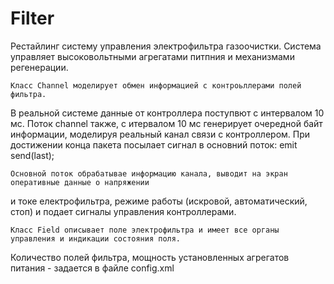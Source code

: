 # Filter
Рестайлинг систему управления электрофильтра газоочистки.
Система управляет высоковольтными агрегатами питпния и механизмами регенерации.

	Класс Channel моделирует обмен информацией с контроьллерами полей фильтра.
В реальной системе данные от контроллера поступвют с интервалом 10 мс.
	Поток сhannel также, с итервалом 10 мс генерирует очередной байт информации, моделируя реальный 
канал связи с контроллером. При достижении конца пакета посылает сигнал в основний поток: emit send(last);

	Основной поток обрабатывае информацию канала, выводит на экран оперативные данные о напряжении
и токе електрофильтра, режиме работы (искровой, автоматический, стоп) и подает сигналы управления контроллерами.

	Класс Field описывает поле электрофильтра и имеет все органы управления и индикации состояния поля.
Количество полей фильтра, мощность установленных агрегатов питания - задается в файле config.xml

